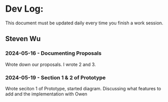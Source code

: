 # Dev Log:

This document must be updated daily every time you finish a work session.

## Steven Wu

### 2024-05-16 - Documenting Proposals
Wrote down our proposals. I wrote 2 and 3.

### 2024-05-19 - Section 1 & 2 of Prototype
Wrote seciton 1 of Prototype, started diagram.
Discussing what features to add and the implementation with Owen
